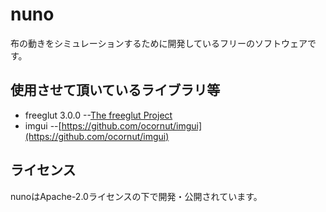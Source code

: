 # nuno

布の動きをシミュレーションするために開発しているフリーのソフトウェアです。

## 使用させて頂いているライブラリ等
- freeglut 3.0.0
    --[The freeglut Project](http://freeglut.sourceforge.net/)
- imgui 
    --[https://github.com/ocornut/imgui](https://github.com/ocornut/imgui)

## ライセンス

nunoはApache-2.0ライセンスの下で開発・公開されています。
